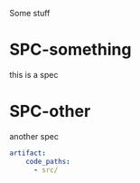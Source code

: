 Some stuff

# SPC-something
this is a spec

# SPC-other
another spec

```yaml @
artifact:
    code_paths:
      - src/
```
